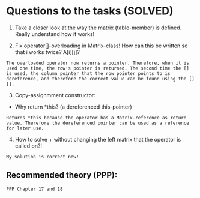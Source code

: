# Questions to the tasks (SOLVED)

1. Take a closer look at the way the matrix (table-member) is defined. Really understand how it works!

2. Fix operator[]-overloading in Matrix-class! How can this be written so that i works twice? A[i][j]?
```
The overloaded operator now returns a pointer. Therefore, when it is used one time, the row's pointer is returned. The second time the [] is used, the column pointer that the row pointer points to is dereference, and therefore the correct value can be found using the [][]. 
```

3. Copy-assignmment constructor: 
- Why return *this? (a dereferenced this-pointer)
```
Returns *this because the operator has a Matrix-reference as return value. Therefore the dereferenced pointer can be used as a reference for later use. 
```

4. How to solve + without changing the left matrix that the operator is called on?!
```
My solution is correct now!

```

## Recommended theory (PPP):
```
PPP Chapter 17 and 18
